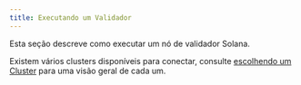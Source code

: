```yaml
---
title: Executando um Validador
---
```


Esta seção descreve como executar um nó de validador Solana.

Existem vários clusters disponíveis para conectar, consulte [escolhendo um Cluster](cli/choose-a-cluster.md) para uma visão geral de cada um.
